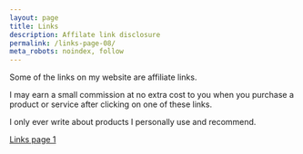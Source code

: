 ```yaml
---
layout: page
title: Links
description: Affilate link disclosure
permalink: /links-page-08/
meta_robots: noindex, follow
---
```


Some of the links on my website are affiliate links.

I may earn a small commission at no extra cost to you when you purchase a product or service after clicking on one of these links.

I only ever write about products I personally use and recommend.

[Links page 1](/links/)